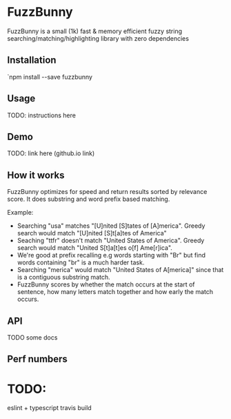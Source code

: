 # FuzzBunny

FuzzBunny is a small (1k) fast & memory efficient fuzzy string searching/matching/highlighting library with zero dependencies

## Installation

`npm install --save fuzzbunny

## Usage

TODO: instructions here

## Demo

TODO: link here (github.io link)

## How it works

FuzzBunny optimizes for speed and return results sorted by relevance score.
It does substring and word prefix based matching.

Example:

- Searching "usa" matches "[U]nited [S]tates of [A]merica". Greedy search would match "[U]nited [S]t[a]tes of America"
- Seaching "ttfr" doesn't match "United States of America". Greedy search would match "United S[t]a[t]es o[f] Ame[r]ica".
- We're good at prefix recalling e.g words starting with "Br" but find words containing "br" is a much harder task.
- Searching "merica" would match "United States of A[merica]" since that is a contiguous substring match.
- FuzzBunny scores by whether the match occurs at the start of sentence, how many letters match together and how early the match occurs.

## API

TODO some docs

## Perf numbers

# TODO:

eslint + typescript
travis build
